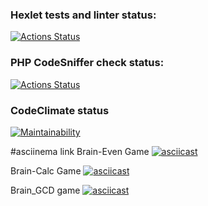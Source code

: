 ### Hexlet tests and linter status:
[![Actions Status](https://github.com/aktm1982/php-project-lvl1/workflows/hexlet-check/badge.svg)](https://github.com/aktm1982/php-project-lvl1/actions)

### PHP CodeSniffer check status:
[![Actions Status](https://github.com/aktm1982/php-project-lvl1/workflows/phpcs-check/badge.svg)](https://github.com/aktm1982/php-project-lvl1/actions)

### CodeClimate status
[![Maintainability](https://api.codeclimate.com/v1/badges/a99a88d28ad37a79dbf6/maintainability)](https://codeclimate.com/github/codeclimate/codeclimate/maintainability)

#asciinema link
Brain-Even Game
[![asciicast](https://asciinema.org/a/VPBhKxF6TZH0cYEZXWssdnq9Z.png)](https://asciinema.org/a/VPBhKxF6TZH0cYEZXWssdnq9Z)

Brain-Calc Game
[![asciicast](https://asciinema.org/a/yk1ZmRRWWJyDEDWL0JdFC8aBg.png)](https://asciinema.org/a/yk1ZmRRWWJyDEDWL0JdFC8aBg)

Brain_GCD game
[![asciicast](https://asciinema.org/a/y4gCCQXtJWKxfbt1oGpuzm8mC.png)](https://asciinema.org/a/y4gCCQXtJWKxfbt1oGpuzm8mC)
